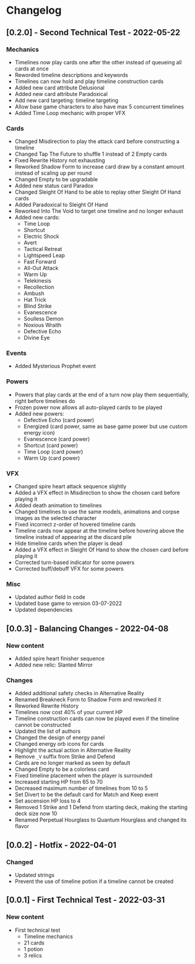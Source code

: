 # Changelog

## [0.2.0] - Second Technical Test - 2022-05-22
### Mechanics
- Timelines now play cards one after the other instead of queueing all cards at once
- Reworded timeline descriptions and keywords
- Timelines can now hold and play timeline construction cards
- Added new card attribute Delusional
- Added new card attribute Paradoxical
- Add new card targeting: timeline targeting
- Allow base game characters to also have max 5 concurrent timelines
- Added Time Loop mechanic with proper VFX

### Cards
- Changed Misdirection to play the attack card before constructing a timeline
- Changed Tap The Future to shuffle 1 instead of 2 Empty cards
- Fixed Rewrite History not exhausting
- Reworked Shadow Form to increase card draw by a constant amount instead of scaling up per round
- Changed Empty to be upgradable
- Added new status card Paradox
- Changed Sleight Of Hand to be able to replay other Sleight Of Hand cards
- Added Paradoxical to Sleight Of Hand
- Reworked Into The Void to target one timeline and no longer exhaust
- Added new cards: 
  - Time Loop
  - Shortcut
  - Electric Shock
  - Avert
  - Tactical Retreat
  - Lightspeed Leap
  - Fast Forward
  - All-Out Attack
  - Warm Up
  - Telekinesis
  - Recollection
  - Ambush
  - Hat Trick
  - Blind Strike
  - Evanescence
  - Soulless Demon
  - Noxious Wraith
  - Defective Echo
  - Divine Eye

### Events
- Added Mysterious Prophet event

### Powers
- Powers that play cards at the end of a turn now play them sequentially, right before timelines do
- Frozen power now allows all auto-played cards to be played
- Added new powers:
  - Defective Echo (card power)
  - Energized (card power, same as base game power but use custom energy icon)
  - Evanescence (card power)
  - Shortcut (card power)
  - Time Loop (card power)
  - Warm Up (card power)

### VFX
- Changed spire heart attack sequence slightly
- Added a VFX effect in Misdirection to show the chosen card before playing it
- Added death animation to timelines
- Changed timelines to use the same models, animations and corpse images as the selected character
- Fixed incorrect z-order of hovered timeline cards
- Timeline cards now appear at the timeline before hovering above the timeline instead of appearing at the discard pile
- Hide timeline cards when the player is dead
- Added a VFX effect in Sleight Of Hand to show the chosen card before playing it
- Corrected turn-based indicator for some powers
- Corrected buff/debuff VFX for some powers

### Misc
- Updated author field in code
- Updated base game to version 03-07-2022
- Updated dependencies

## [0.0.3] - Balancing Changes - 2022-04-08
### New content
- Added spire heart finisher sequence
- Added new relic: Slanted Mirror

### Changes
- Added additional safety checks in Alternative Reality
- Renamed Breakneck Form to Shadow Form and reworked it
- Reworked Rewrite History
- Timelines now cost 40% of your current HP
- Timeline construction cards can now be played even if the timeline cannot be constructed
- Updated the list of authors
- Changed the design of energy panel
- Changed energy orb icons for cards
- Highlight the actual action in Alternative Reality
- Remove `_V` suffix from Strike and Defend
- Cards are no longer marked as seen by default
- Changed Empty to be a colorless card
- Fixed timeline placement when the player is surrounded
- Increased starting HP from 65 to 70
- Decreased maximum number of timelines from 10 to 5
- Set Divert to be the default card for Match and Keep event
- Set ascension HP loss to 4
- Removed 1 Strike and 1 Defend from starting deck, making the starting deck size now 10
- Renamed Perpetual Hourglass to Quantum Hourglass and changed its flavor

## [0.0.2] - Hotfix - 2022-04-01
### Changed
- Updated strings
- Prevent the use of timeline potion if a timeline cannot be created

## [0.0.1] - First Technical Test - 2022-03-31
### New content
- First technical test
  - Timeline mechanics
  - 21 cards
  - 1 potion
  - 3 relics
